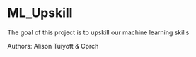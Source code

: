 # ML_Upskill
The goal of this project is to upskill our machine learning skills

Authors: Alison Tuiyott & Cprch
